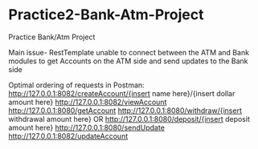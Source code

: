 # Practice2-Bank-Atm-Project
Practice Bank/Atm Project

Main issue- RestTemplate unable to connect between the ATM and Bank modules to get Accounts on the ATM side and send updates to the Bank side

Optimal ordering of requests in Postman:  
  http://127.0.0.1:8082/createAccount/{insert name here}/{insert dollar amount here}
  http://127.0.0.1:8082/viewAccount
  http://127.0.0.1:8080/getAccount
  http://127.0.0.1:8080/withdraw/{insert withdrawal amount here}
  OR
  http://127.0.0.1:8080/deposit/{insert deposit amount here}
  http://127.0.0.1:8080/sendUpdate
  http://127.0.0.1:8082/updateAccount
